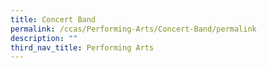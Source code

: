 ```yaml
---
title: Concert Band
permalink: /ccas/Performing-Arts/Concert-Band/permalink
description: ""
third_nav_title: Performing Arts
---
```

